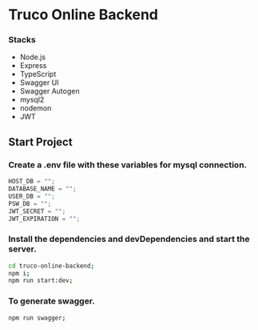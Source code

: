 # Truco Online Backend

### Stacks

- Node.js
- Express
- TypeScript
- Swagger UI
- Swagger Autogen
- mysql2
- nodemon
- JWT

## Start Project

### Create a .env file with these variables for mysql connection.

```ts
HOST_DB = "";
DATABASE_NAME = "";
USER_DB = "";
PSW_DB = "";
JWT_SECRET = "";
JWT_EXPIRATION = "";
```

### Install the dependencies and devDependencies and start the server.

```sh
cd truco-online-backend;
npm i;
npm run start:dev;
```

### To generate swagger.

```sh
npm run swagger;
```
